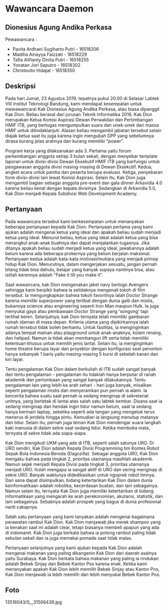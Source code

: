 # Wawancara Daemon

## Dionesius Agung Andika Perkasa

Pewawancara :

- Pavita Ardhani Sugiharto Putri - 16518206
- Madiha Ainayya Faizzati - 16518229
- Tafia Alifianty Dinita Putri - 16518255
- Yonatan Jori Saputro - 16518302
- Christovito Hidajat - 16518350

## Deskripsi
Pada hari Jumat, 23 Agustus 2019, tepatnya pukul 20.00 di Selasar Labtek VIII Institut Teknologi Bandung, kami mendapat kesempatan untuk mewawancarai Kak Dionesius Agung Andika Perkasa, atau biasa dipanggil Kak Dion. Beliau berasal dari jurusan Teknik Informatika 2016. Kak Dion merupakan Ketua Komisi Aspirasi Dewan Perwakilan dan Pertimbangan HMIF ITB, yang bertugas mengumpulkan suara dan unek-unek dari massa HMIF untuk ditindaklanjuti. Alasan beliau mengambil jabatan tersebut selain diajak ketua saat itu juga karena ingin mengubah DPP yang sebelumnya dirasa kurang jelas arahnya dan kurang memiliki "power". 

Program kerja yang dilaksanakan ada 3. Pertama yaitu forum perkembangan anggota setiap 3 bulan sekali, dengan menyebar template laporan untuk divisi-divisi Dewan Eksekutif HMIF ITB yang berfungsi untuk pengawasan anggota divisi masing-masing di Dewan Eksekutif. Kedua, angket acara untuk panitia dan peserta berupa evaluasi. Ketiga, penyebaran form divisi-divisi lain lewat Komisi Aspirasi.
Selain itu, Kak Dion juga mengambil bagian sebagai anggota pre-event dan gala dinner Arkavidia 4.0 karena beliau kenal dengan kepala divisinya. Sedangkan di Arkavidia 5.0, Kak Dion menjadi Kepala Subdivisi Web Development Academy.

## Pertanyaan
Pada wawancara tersebut kami berkesempatan untuk menanyakan beberapa pertanyaan kepada Kak Dion. Pertanyaan pertama yang kami ajukan adalah mengenai ketua yang ideal dan apakah beliau sudah menjadi ketua yang ideal. Menurut beliau, ketua yang ideal adalah ketua yang bisa merangkul anak-anak buahnya dan dapat menjalankan tugasnya. Jika ditanya apakah beliau sudah menjadi ketua yang ideal, jawabannya adalah belum karena ada beberapa prokernya yang belum berjalan maksimal. Pertanyaan kedua adalah kata-kata motivasi/mutiara yang menjadi prinsip hidup Kak Dion. Menurutnya, dalam mengerjakan sesuatu, jangan pernah bilang tidak bisa dahulu, belajar yang banyak supaya nantinya bisa, atau istilah kerennya adalah "Fake it till you make it".

Saat wawancara, kak Dion mengenakan jaket navy berlogo Avengers sehingga kami berpikir bahwa ia setidaknya mengenali tokoh di film tersebut. Ia mengungkapkan bahwa tokoh favoritnya ialah Doctor Strange karena memiliki superpower yang terlibat dengan dunia gaib dan mistis, bukannya science atau engineering seperti Iron Man maupun Hulk. Ia juga menyukai gaya atau pembawaan Doctor Strange yang 'songong' tapi terlihat keren. Selanjutnya, kak Dion ternyata telah memiliki gambaran rumah idaman di masa depan. Kriteria utama yang dipikirkannya ialah rumah tersebut tidak boleh berhantu. Untuk fasilitas, ia menginginkan adanya tempat mainan atau playground untuk anak-anaknya, kolam renang, dan helipad. Namun ia tidak akan membangun lift serta tidak memiliki ketentuan khusus untuk memilih jenis lantai. Selain itu, ia menginginkan home theatre berupa layar dan proyektor dengan konfigurasi seat penonton hanya sebanyak 1 baris yaitu masing-masing 5 kursi di sebelah kanan dan kiri layar.

Tentu pengalaman Kak Dion dalam berkuliah di ITB sudah sangat banyak dan tentu pengalaman - pengalaman itu tidaklah hanya berputar di ranah akademik dan perlombaan yang sangat banyak dilakukannya. Tentu pengalaman lain yang lebih ke arah sehari - hari juga banyak, misalkan seperti pengalaman mistis dan menyeramkan pun pernah ia alami. Ia bercerita bahwa suatu saat pernah ia sedang menginap di sekretariat unitnya, yang berletak di lantai atas salah satu labtek kembar. Disana saat ia sedang menginap dan hendak ingin tidur namun belum, saat ia sedang hanya bermain laptop, seketika seperti ada tangan yang mengetuk terus menerus di jendela hingga pintu. Kemudian ia langsung menutup matanya dan tidur. Selain itu, pernah juga teman Kak Dion mendengar suara langkah kaki manusia di dalam sekre saat sedang tidur. Ketika membuka mata, ternyata di sekre tidak ada siapa-siapa.

Kak Dion mengikuti UKM yang ada di ITB, seperti salah satunya URO. Di URO sendiri, Kak Dion adalah Kepala Divisi Programming tim Kontes Robot Sepak Bola Indonesia Beroda (Dagozilla). Sebagai anggota URO, Kak Dion mengaku bahwa pada tingkat 2, prioritas utamanya masihlah akademik. Namun sejak menjadi Kepala Divisi pada tingkat 3, prioritas utamanya menjadi URO. Itulah mengapa ia sangat aktif di URO dan sering menginap di sekre URO. Banyak waktunya didedikasikan untuk ngoprek robot timnya. Dari sana dapat disimpulkan, bidang ketertarikan Kak Dion dalam dunia keinformatikaan adalah robotika, kecerdasan buatan, dan lain sebagainya. Namun selain itu, ternyata Kak Dion juga memiliki ketertarikan di bidang informatikaan yang mengarah ke arah perekonomian, akutansi, statistik, dan lain sebagainya. Sebabnya adalah prospek yang bagus di dunia profesional nanti cakapnya.

Salah satu pertanyaan yang kami tanyakan adalah mengenai bagaimana perawatan rambut Kak Dion. Kak Dion menjawab jika merek shampoo yang ia kenakan saat ini adalah clear, tetapi biasanya membeli apapun yang ada di indomaret. Kak Dion juga berkata bahwa ia potong rambut paling tidak sebulan sekali dan ia juga memakai pomade saat tidak malas.

Pertanyaan selanjutnya yang kami ajukan kepada Kak Dion adalah mengenai makanan yang paling dikangenin Kak Dion dari daerah asalnya yaitu Surabaya. Kak Dion berkata bahwa makanan yang paling ia rindukan adalah Bebek Sinjay dan Bebek Kantor Pos karena enak. Ketika kami menanyakan apakah Kak Dion lebih memilih Bebek Sinjay atau Kantor Pos, Kak Dion menjawab ia lebih memilih dan lebih menyukai Bebek Kantor Pos.

## Foto
13516043/S__31506439.jpg
